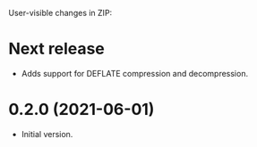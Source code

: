 User-visible changes in ZIP:

# Next release

- Adds support for DEFLATE compression and decompression.

# 0.2.0 (2021-06-01)

- Initial version.
